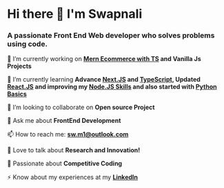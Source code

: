 # Hi there 👋 I'm Swapnali

### A passionate Front End Web developer who solves problems using code.

🔭 I’m currently working on **[Mern Ecommerce with TS](https://github.com/swapnali-more/mern-ecommerce) and Vanilla Js Projects**

🌱 I’m currently learning **Advance [Next.JS](https://nextjs.org/) and [TypeScript](https://www.typescriptlang.org/), Updated [React.JS](https://react.dev/) and improving my [Node.JS Skills](https://www.w3schools.com/nodejs/) and also started with [Python Basics](https://www.w3schools.com/python/)**

👯 I’m looking to collaborate on **Open source Project**

💬 Ask me about **FrontEnd Development**

📫 How to reach me: **sw.m1@outlook.com**

🚀 Love to talk about **Research and Innovation!**

💪 Passionate about **Competitive Coding**

⚡ Know about my experiences at my **[LinkedIn](https://www.linkedin.com/in/swapnali-more/)**
